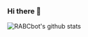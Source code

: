 ### Hi there 👋

<!--
**RABCbot/rabcbot** is a ✨ _special_ ✨ repository because its `README.md` (this file) appears on your GitHub profile.

Here are some ideas to get you started:

- 🔭 I’m currently working on ...
- 🌱 I’m currently learning ...
- 👯 I’m looking to collaborate on ...
- 🤔 I’m looking for help with ...
- 💬 Ask me about ...
- 📫 How to reach me: ...
- 😄 Pronouns: ...
- ⚡ Fun fact: ...
-->

![RABCbot's github stats](https://github-readme-stats.vercel.app/api?username=rabcbot&show_icons=true&count_private=true&include_all_commits=true&custom_title=GG%21&hide_border=true&theme=tokyonight)
